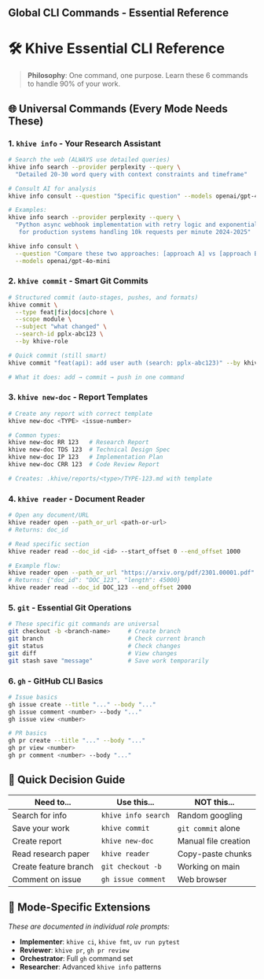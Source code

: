 ## Global CLI Commands - Essential Reference

# 🛠️ Khive Essential CLI Reference

> **Philosophy**: One command, one purpose. Learn these 6 commands to handle 90%
> of your work.

## 🌐 Universal Commands (Every Mode Needs These)

### 1. `khive info` - Your Research Assistant

```bash
# Search the web (ALWAYS use detailed queries)
khive info search --provider perplexity --query \
  "Detailed 20-30 word query with context constraints and timeframe"

# Consult AI for analysis
khive info consult --question "Specific question" --models openai/gpt-4o-mini

# Examples:
khive info search --provider perplexity --query \
  "Python async webhook implementation with retry logic and exponential backoff \
   for production systems handling 10k requests per minute 2024-2025"

khive info consult \
  --question "Compare these two approaches: [approach A] vs [approach B] for our use case" \
  --models openai/gpt-4o-mini
```

### 2. `khive commit` - Smart Git Commits

```bash
# Structured commit (auto-stages, pushes, and formats)
khive commit \
  --type feat|fix|docs|chore \
  --scope module \
  --subject "what changed" \
  --search-id pplx-abc123 \
  --by khive-role

# Quick commit (still smart)
khive commit "feat(api): add user auth (search: pplx-abc123)" --by khive-implementer

# What it does: add → commit → push in one command
```

### 3. `khive new-doc` - Report Templates

```bash
# Create any report with correct template
khive new-doc <TYPE> <issue-number>

# Common types:
khive new-doc RR 123   # Research Report
khive new-doc TDS 123  # Technical Design Spec  
khive new-doc IP 123   # Implementation Plan
khive new-doc CRR 123  # Code Review Report

# Creates: .khive/reports/<type>/TYPE-123.md with template
```

### 4. `khive reader` - Document Reader

```bash
# Open any document/URL
khive reader open --path_or_url <path-or-url>
# Returns: doc_id

# Read specific section
khive reader read --doc_id <id> --start_offset 0 --end_offset 1000

# Example flow:
khive reader open --path_or_url "https://arxiv.org/pdf/2301.00001.pdf"
# Returns: {"doc_id": "DOC_123", "length": 45000}
khive reader read --doc_id DOC_123 --end_offset 2000
```

### 5. `git` - Essential Git Operations

```bash
# These specific git commands are universal
git checkout -b <branch-name>     # Create branch
git branch                        # Check current branch
git status                        # Check changes
git diff                          # View changes
git stash save "message"          # Save work temporarily
```

### 6. `gh` - GitHub CLI Basics

```bash
# Issue basics
gh issue create --title "..." --body "..."
gh issue comment <number> --body "..."
gh issue view <number>

# PR basics
gh pr create --title "..." --body "..."
gh pr view <number>
gh pr comment <number> --body "..."
```

## 📍 Quick Decision Guide

| Need to...            | Use this...         | NOT this...          |
| --------------------- | ------------------- | -------------------- |
| Search for info       | `khive info search` | Random googling      |
| Save your work        | `khive commit`      | `git commit` alone   |
| Create report         | `khive new-doc`     | Manual file creation |
| Read research paper   | `khive reader`      | Copy-paste chunks    |
| Create feature branch | `git checkout -b`   | Working on main      |
| Comment on issue      | `gh issue comment`  | Web browser          |

## 🎯 Mode-Specific Extensions

_These are documented in individual role prompts:_

- **Implementer**: `khive ci`, `khive fmt`, `uv run pytest`
- **Reviewer**: `khive pr`, `gh pr review`
- **Orchestrator**: Full `gh` command set
- **Researcher**: Advanced `khive info` patterns
